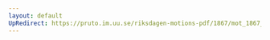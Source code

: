 ```yaml
---
layout: default
UpRedirect: https://pruto.im.uu.se/riksdagen-motions-pdf/1867/mot_1867__ak__127.pdf
---
```

